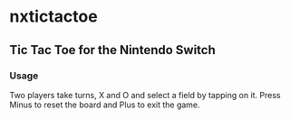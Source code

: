 # nxtictactoe
## Tic Tac Toe for the Nintendo Switch

### Usage
Two players take turns, X and O and select a field by tapping on it. Press Minus to reset the board and Plus to exit the game.
